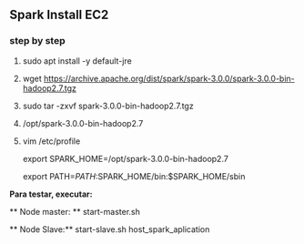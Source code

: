 ## Spark Install EC2

### step by step

1. sudo apt install -y default-jre

2. wget https://archive.apache.org/dist/spark/spark-3.0.0/spark-3.0.0-bin-hadoop2.7.tgz

3. sudo tar -zxvf spark-3.0.0-bin-hadoop2.7.tgz

4. /opt/spark-3.0.0-bin-hadoop2.7

5. vim /etc/profile

   export SPARK_HOME=/opt/spark-3.0.0-bin-hadoop2.7
   
   export PATH=$PATH:$SPARK_HOME/bin:$SPARK_HOME/sbin

**Para testar, executar:**

** Node master: ** start-master.sh 

** Node Slave:** start-slave.sh host_spark_aplication 
